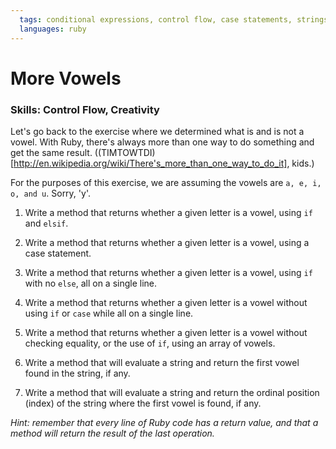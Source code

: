 ```yaml
---
  tags: conditional expressions, control flow, case statements, strings, methods, arrays, timtowtdi
  languages: ruby
---
```


# More Vowels

### Skills: Control Flow, Creativity

Let's go back to the exercise where we determined what is and is not a vowel. With Ruby, there's always more than one way to do something and get the same result. ((TIMTOWTDI)[http://en.wikipedia.org/wiki/There's_more_than_one_way_to_do_it], kids.)

For the purposes of this exercise, we are assuming the vowels are `a, e, i, o, and u`. Sorry, 'y'.

1. Write a method that returns whether a given letter is a vowel, using `if` and `elsif`.

2. Write a method that returns whether a given letter is a vowel, using a case statement.

3. Write a method that returns whether a given letter is a vowel, using `if` with no `else`, all on a single line.

4. Write a method that returns whether a given letter is a vowel without using `if` or `case` while all on a single line.

5. Write a method that returns whether a given letter is a vowel without checking equality, or the use of `if`, using an array of vowels.

6. Write a method that will evaluate a string and return the first vowel found in the string, if any.

7. Write a method that will evaluate a string and return the ordinal position (index) of the string where the first vowel is found, if any.

*Hint: remember that every line of Ruby code has a return value, and that a method will return the result of the last operation.*
